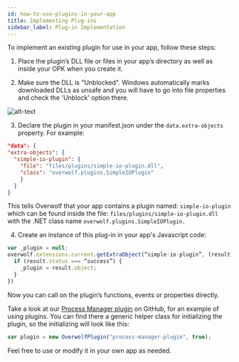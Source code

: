 ```yaml
---
id: how-to-use-plugins-in-your-app
title: Implementing Plug-ins
sidebar_label: Plug-in Implementation
---
```



To implement an existing plugin for use in your app, follow these steps:

1. Place the plugin’s DLL file or files in your app’s directory as well as inside your OPK when you create it.

2. Make sure the DLL is "Unblocked". Windows automatically marks downloaded DLLs as unsafe and you will have to go into file properties and check the 'Unblock' option there.

![alt-text](assets/unblock_dll.jpg)

3. Declare the plugin in your manifest.json under the `data.extra-objects` property. For example:

```json
"data": {
"extra-objects": {
  "simple-io-plugin": {
    "file": "files/plugins/simple-io-plugin.dll",
    "class": "overwolf.plugins.SimpleIOPlugin"
    }
  }
}
```

This tells Overwolf that your app contains a plugin named: `simple-io-plugin` which can be found inside the file: `files/plugins/simple-io-plugin.dll` with the .NET class name `overwolf.plugins.SimpleIOPlugin.`

4. Create an instance of this plug-in in your app's Javascript code:

```js
var _plugin = null;
overwolf.extensions.current.getExtraObject(“simple-io-plugin”, (result) => {
  if (result.status === “success”) {
    _plugin = result.object;
  }
})
```

Now you can call on the plugin’s functions, events or properties directly.

Take a look at our [Process Manager plugin](https://github.com/overwolf/overwolf-plugins/blob/master/sample_apps/process_manager) on GitHub, for an example of using plugins. You can find there a generic helper class for initializing the plugin, so the initializing will look like this:

```js
var plugin = new OverwolfPlugin("process-manager-plugin", true);
```

Feel free to use or modify it in your own app as needed.
